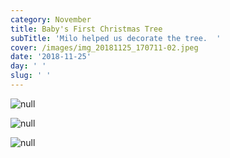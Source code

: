 ```yaml
---
category: November
title: Baby's First Christmas Tree
subTitle: 'Milo helped us decorate the tree.  '
cover: /images/img_20181125_170711-02.jpeg
date: '2018-11-25'
day: ' '
slug: ' '
---
```

![null](/images/img_20181125_170711-02.jpeg)

![null](/images/mvimg_20181125_164656.jpg)

![null](/images/img_20181125_164013.jpg)
